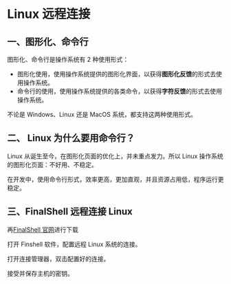 # Linux 远程连接

## 一、图形化、命令行

图形化、命令行是操作系统有 2 种使用形式：

- 图形化使用，使用操作系统提供的图形化界面，以获得**图形化反馈**的形式去使用操作系统。
- 命令行的使用，使用操作系统提供的各类命令，以获得**字符反馈**的形式去使用操作系统。

不论是 Windows、Linux 还是 MacOS 系统，都支持这两种使用形式。

## 二、 Linux 为什么要用命令行？

Linux 从诞生至今，在图形化页面的优化上，并未重点发力。所以 Linux 操作系统的图形化页面：不好用、不稳定。

在开发中，使用命令行形式，效率更高，更加直观，并且资源占用低，程序运行更稳定。

## 三、FinalShell 远程连接 Linux

再[FinalShell 官网](https://www.hostbuf.com)进行下载

打开 Finshell 软件，配置远程 Linux 系统的连接。

打开连接管理器，双击配置好的连接。

接受并保存主机的密钥。
